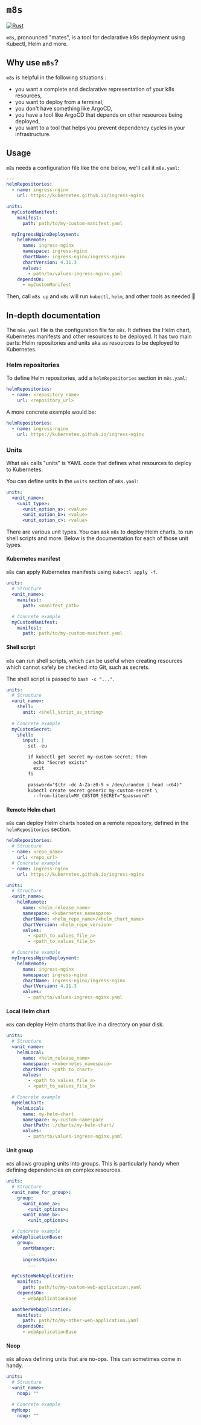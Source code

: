 # `m8s`

[![Rust](https://github.com/conradkleinespel/m8s/actions/workflows/rust.yaml/badge.svg)](https://github.com/conradkleinespel/m8s/actions/workflows/rust.yaml)

`m8s`, pronounced "mates", is a tool for declarative k8s deployment using Kubectl, Helm and more.

## Why use `m8s`?

`m8s` is helpful in the following situations :

- you want a complete and declarative representation of your k8s resources, 
- you want to deploy from a terminal,
- you don't have something like ArgoCD,
- you have a tool like ArgoCD that depends on other resources being deployed,
- you want to a tool that helps you prevent dependency cycles in your infrastructure.

## Usage

`m8s` needs a configuration file like the one below, we'll call it `m8s.yaml`:

```yaml
---
helmRepositories:
  - name: ingress-nginx
    url: https://kubernetes.github.io/ingress-nginx

units:
  myCustomManifest:
    manifest:
      path: path/to/my-custom-manifest.yaml

  myIngressNginxDeployment:
    helmRemote:
      name: ingress-nginx
      namespace: ingress-nginx
      chartName: ingress-nginx/ingress-nginx
      chartVersion: 4.11.3
      values:
        - path/to/values-ingress-nginx.yaml
    dependsOn:
      - myCustomManifest
```

Then, call `m8s up` and `m8s` will run `kubectl`, `helm`, and other tools as needed 🚀

## In-depth documentation

The `m8s.yaml` file is the configuration file for `m8s`. It defines the Helm chart, Kubernetes manifests and other resources to be deployed. It has two main parts: Helm repositories and units aka as resources to be deployed to Kubernetes.

### Helm repositories

To define Helm repositories, add a `helmRepositories` section in `m8s.yaml`:

```yaml
helmRepositories:
  - name: <repository_name>
    url: <repository_url>
```

A more concrete example would be:

```yaml
helmRepositories:
  - name: ingress-nginx
    url: https://kubernetes.github.io/ingress-nginx
```

### Units

What `m8s` calls "units" is YAML code that defines what resources to deploy to Kubernetes.

You can define units in the `units` section of `m8s.yaml`:

```yaml
units:
  <unit_name>:
    <unit_type>:
      <unit_option_a>: <value>
      <unit_option_b>: <value>
      <unit_option_c>: <value>
```

There are various unit types. You can ask `m8s` to deploy Helm charts, to run shell scripts and more. Below is the documentation for each of those unit types.

#### Kubernetes manifest

`m8s` can apply Kubernetes manifests using `kubectl apply -f`.

```yaml
units:
  # Structure
  <unit_name>:
    manifest:
      path: <manifest_path>

  # Concrete example
  myCustomManifest:
    manifest:
      path: path/to/my-custom-manifest.yaml
```

#### Shell script

`m8s` can run shell scripts, which can be useful when creating resources which cannot safely be checked into Git, such as secrets.

The shell script is passed to `bash -c "..."`.

```yaml
units:
  # Structure
  <unit_name>:
    shell:
      unit: <shell_script_as_string>
      
  # Concrete example
  myCustomSecret:
    shell:
      input: |
        set -eu

        if kubectl get secret my-custom-secret; then
          echo "Secret exists"
          exit
        fi

        password="$(tr -dc A-Za-z0-9 < /dev/urandom | head -c64)"
        kubectl create secret generic my-custom-secret \
          --from-literal=MY_CUSTOM_SECRET="$password"
```

#### Remote Helm chart

`m8s` can deploy Helm charts hosted on a remote repository, defined in the `helmRepositories` section.

```yaml
helmRepositories:
  # Structure
  - name: <repo_name>
    url: <repo_url>
  # Concrete example
  - name: ingress-nginx
    url: https://kubernetes.github.io/ingress-nginx

units:
  # Structure
  <unit_name>:
    helmRemote:
      name: <helm_release_name>
      namespace: <kubernetes_namespace>
      chartName: <helm_repo_name>/<helm_chart_name>
      chartVersion: <helm_repo_version>
      values:
        - <path_to_values_file_a>
        - <path_to_values_file_b>

  # Concrete example
  myIngressNginxDeployment:
    helmRemote:
      name: ingress-nginx
      namespace: ingress-nginx
      chartName: ingress-nginx/ingress-nginx
      chartVersion: 4.11.3
      values:
        - path/to/values-ingress-nginx.yaml
```

#### Local Helm chart

`m8s` can deploy Helm charts that live in a directory on your disk.

```yaml
units:
  # Structure
  <unit_name>:
    helmLocal:
      name: <helm_release_name>
      namespace: <kubernetes_namespace>
      chartPath: <path_to_chart>
      values:
        - <path_to_values_file_a>
        - <path_to_values_file_b>

  # Concrete example
  myHelmChart:
    helmLocal:
      name: my-helm-chart
      namespace: my-custom-namespace
      chartPath: ./charts/my-helm-chart/
      values:
        - path/to/values-ingress-nginx.yaml
```

#### Unit group

`m8s` allows grouping units into groups. This is particularly handy when defining dependencies on complex resources.

```yaml
units:
  # Structure
  <unit_name_for_group>:
    group:
      <unit_name_a>:
        <unit_options>:
      <unit_name_b>:
        <unit_options>:

  # Concrete example
  webApplicationBase:
    group:
      certManager:
        ...
      ingressNginx:
        ...

  myCustomWebApplication:
    manifest:
      path: path/to/my-custom-web-application.yaml
    dependsOn:
      - webApplicationBase

  anotherWebApplication:
    manifest:
      path: path/to/my-other-web-application.yaml
    dependsOn:
      - webApplicationBase
```

#### Noop

`m8s` allows defining units that are no-ops. This can sometimes come in handy.

```yaml
units:
  # Structure
  <unit_name>:
    noop: ""

  # Concrete example
  myNoop:
    noop: ""
```

